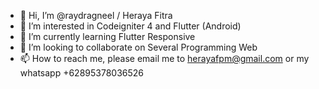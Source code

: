 - 👋 Hi, I’m @raydragneel / Heraya Fitra
- 👀 I’m interested in Codeigniter 4 and Flutter (Android)
- 🌱 I’m currently learning Flutter Responsive
- 💞️ I’m looking to collaborate on Several Programming Web
- 📫 How to reach me, please email me to herayafpm@gmail.com or my whatsapp +62895378036526

<!---
raydragneel/raydragneel is a ✨ special ✨ repository because its `README.md` (this file) appears on your GitHub profile.
You can click the Preview link to take a look at your changes.
--->
